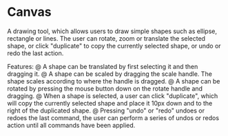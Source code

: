 # Canvas
A drawing tool, which allows users to draw simple shapes such as ellipse, rectangle or lines. The user can rotate, zoom or translate the selected shape, 
or click "duplicate" to copy the currently selected shape, or undo or redo the last action.


Features:
@ A shape can be translated by first selecting it and then dragging it. 
@ A shape can be scaled by dragging the scale handle. The shape scales according to where the handle is dragged.
@ A shape can be rotated by pressing the mouse button down on the rotate handle and dragging.
@ When a shape is selected, a user can click "duplicate", which will copy the currently selected shape and place it 10px down and to the right of the duplicated 
shape. 
@ Pressing "undo" or "redo" undoes or redoes the last command, the user can perform a series of undos or redos action until all commands have been applied.













